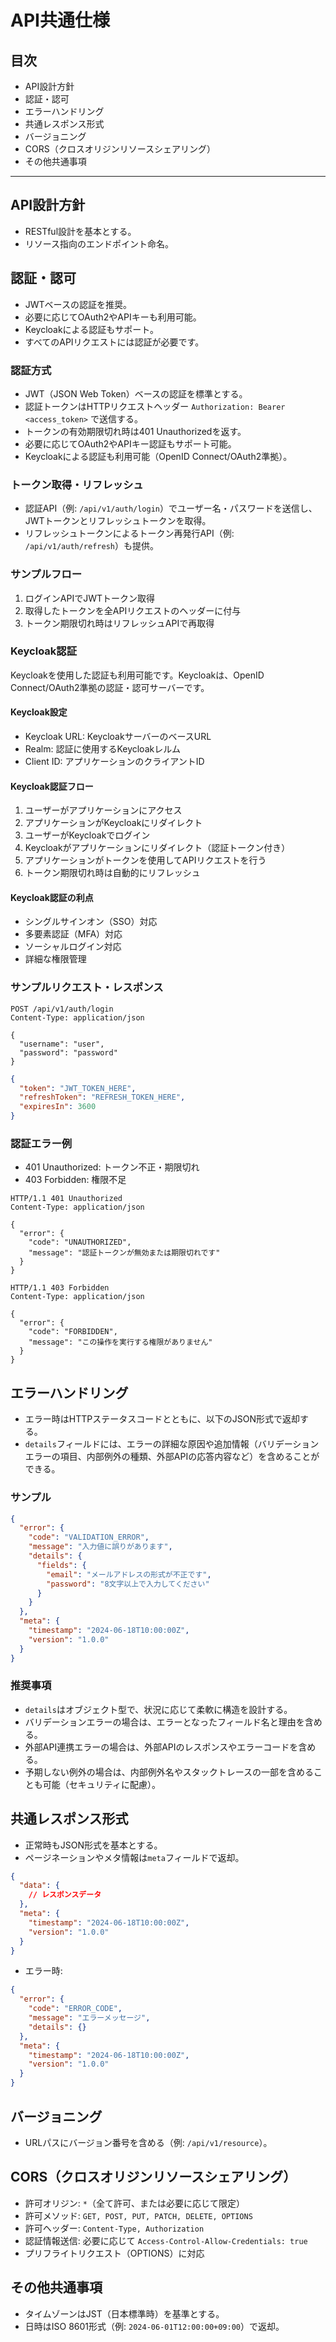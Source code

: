 # API共通仕様

## 目次
- API設計方針
- 認証・認可
- エラーハンドリング
- 共通レスポンス形式
- バージョニング
- CORS（クロスオリジンリソースシェアリング）
- その他共通事項

---

## API設計方針
- RESTful設計を基本とする。
- リソース指向のエンドポイント命名。

## 認証・認可
- JWTベースの認証を推奨。
- 必要に応じてOAuth2やAPIキーも利用可能。
- Keycloakによる認証もサポート。
- すべてのAPIリクエストには認証が必要です。

### 認証方式
- JWT（JSON Web Token）ベースの認証を標準とする。
- 認証トークンはHTTPリクエストヘッダー `Authorization: Bearer <access_token>` で送信する。
- トークンの有効期限切れ時は401 Unauthorizedを返す。
- 必要に応じてOAuth2やAPIキー認証もサポート可能。
- Keycloakによる認証も利用可能（OpenID Connect/OAuth2準拠）。

### トークン取得・リフレッシュ
- 認証API（例: `/api/v1/auth/login`）でユーザー名・パスワードを送信し、JWTトークンとリフレッシュトークンを取得。
- リフレッシュトークンによるトークン再発行API（例: `/api/v1/auth/refresh`）も提供。

### サンプルフロー
1. ログインAPIでJWTトークン取得
2. 取得したトークンを全APIリクエストのヘッダーに付与
3. トークン期限切れ時はリフレッシュAPIで再取得

### Keycloak認証
Keycloakを使用した認証も利用可能です。Keycloakは、OpenID Connect/OAuth2準拠の認証・認可サーバーです。

#### Keycloak設定
- Keycloak URL: KeycloakサーバーのベースURL
- Realm: 認証に使用するKeycloakレルム
- Client ID: アプリケーションのクライアントID

#### Keycloak認証フロー
1. ユーザーがアプリケーションにアクセス
2. アプリケーションがKeycloakにリダイレクト
3. ユーザーがKeycloakでログイン
4. Keycloakがアプリケーションにリダイレクト（認証トークン付き）
5. アプリケーションがトークンを使用してAPIリクエストを行う
6. トークン期限切れ時は自動的にリフレッシュ

#### Keycloak認証の利点
- シングルサインオン（SSO）対応
- 多要素認証（MFA）対応
- ソーシャルログイン対応
- 詳細な権限管理

### サンプルリクエスト・レスポンス
```http
POST /api/v1/auth/login
Content-Type: application/json

{
  "username": "user",
  "password": "password"
}
```
```json
{
  "token": "JWT_TOKEN_HERE",
  "refreshToken": "REFRESH_TOKEN_HERE",
  "expiresIn": 3600
}
```

### 認証エラー例
- 401 Unauthorized: トークン不正・期限切れ
- 403 Forbidden: 権限不足

```http
HTTP/1.1 401 Unauthorized
Content-Type: application/json

{
  "error": {
    "code": "UNAUTHORIZED",
    "message": "認証トークンが無効または期限切れです"
  }
}
```

```http
HTTP/1.1 403 Forbidden
Content-Type: application/json

{
  "error": {
    "code": "FORBIDDEN",
    "message": "この操作を実行する権限がありません"
  }
}
```

## エラーハンドリング
- エラー時はHTTPステータスコードとともに、以下のJSON形式で返却する。
- `details`フィールドには、エラーの詳細な原因や追加情報（バリデーションエラーの項目、内部例外の種類、外部APIの応答内容など）を含めることができる。

### サンプル
```json
{
  "error": {
    "code": "VALIDATION_ERROR",
    "message": "入力値に誤りがあります",
    "details": {
      "fields": {
        "email": "メールアドレスの形式が不正です",
        "password": "8文字以上で入力してください"
      }
    }
  },
  "meta": {
    "timestamp": "2024-06-18T10:00:00Z",
    "version": "1.0.0"
  }
}
```

### 推奨事項
- `details`はオブジェクト型で、状況に応じて柔軟に構造を設計する。
- バリデーションエラーの場合は、エラーとなったフィールド名と理由を含める。
- 外部API連携エラーの場合は、外部APIのレスポンスやエラーコードを含める。
- 予期しない例外の場合は、内部例外名やスタックトレースの一部を含めることも可能（セキュリティに配慮）。

## 共通レスポンス形式
- 正常時もJSON形式を基本とする。
- ページネーションやメタ情報は`meta`フィールドで返却。

```json
{
  "data": {
    // レスポンスデータ
  },
  "meta": {
    "timestamp": "2024-06-18T10:00:00Z",
    "version": "1.0.0"
  }
}
```

- エラー時:
```json
{
  "error": {
    "code": "ERROR_CODE",
    "message": "エラーメッセージ",
    "details": {}
  },
  "meta": {
    "timestamp": "2024-06-18T10:00:00Z",
    "version": "1.0.0"
  }
}
```

## バージョニング
- URLパスにバージョン番号を含める（例: `/api/v1/resource`）。

## CORS（クロスオリジンリソースシェアリング）
- 許可オリジン: `*`（全て許可、または必要に応じて限定）
- 許可メソッド: `GET, POST, PUT, PATCH, DELETE, OPTIONS`
- 許可ヘッダー: `Content-Type, Authorization`
- 認証情報送信: 必要に応じて `Access-Control-Allow-Credentials: true`
- プリフライトリクエスト（OPTIONS）に対応

## その他共通事項
- タイムゾーンはJST（日本標準時）を基準とする。
- 日時はISO 8601形式（例: `2024-06-01T12:00:00+09:00`）で返却。 